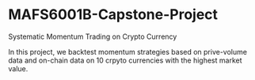 # MAFS6001B-Capstone-Project
Systematic Momentum Trading on Crypto Currency

In this project, we backtest momentum strategies based on prive-volume data and on-chain data on 10 crpyto currencies with the highest market value.
